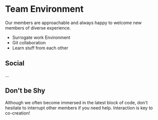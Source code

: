 # Team Environment
Our members are approachable and always happy to welcome new members of diverse experience.

* Surrogate work Environment
* Git collaboration
* Learn stuff from each other

## Social
...

## Don't be Shy
Although we often become immersed in the latest block of code, don't hesitate to interrupt other members if you need help. Interaction is key to co-creation!
